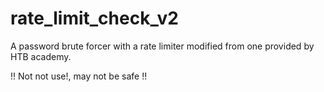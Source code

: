 # rate_limit_check_v2
A password brute forcer with a rate limiter modified from one provided by HTB academy.

!! Not not use!, may not be safe !!
